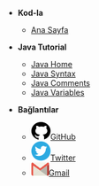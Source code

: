 <!--- Java/_sidebar.md --->

- **Kod-la**

  - [Ana Sayfa](/ "Ana Sayfa")

- **Java Tutorial**

  - [Java Home](Java/01_Home.md "Java Home")
  - [Java Syntax](Java/02_Syntax.md "Java Syntax")
  - [Java Comments](Java/03_Comments.md "Java Comments")
  - [Java Variables](Java/04_Variables.md "Java Variables")

<!---
  - [Java Data Types](Java/05_DataTypes.md "Java Data Types")
  - [Java Type Casting](Java/06_TypeCasting.md "Java Type Casting")
  - [Java Operators](Java/07_Operators.md "Java Operators")
  - [Java Strings](Java/08_Strings.md "Java Strings")
  - [Java Math](Java/09_Math.md "Java Math")
  - [Java Booleans](Java/10_Booleans.md "Java Booleans")
  - [Java If/Else](Java/11_IfElse.md "Java If/Else")
  - [Java Switch](Java/12_Switch.md "Java Switch")
  - [Java While Loop](Java/13_WhileLoop.md "Java While Loop")
  - [Java For Loop](Java/14_ForLoop.md "Java For Loop")
  - [Java Break/Continue](Java/15_BreakContinue.md "Java Break/Continue")
  - [Java Arrays](Java/16_Arrays.md "Java Arrays")

- **Java Methods**

  - [Java Methods](Java/17_Methods.md "Java Methods")
  - [Java Method Parameters](Java/18_MethodParameters.md "Java Method Parameters")
  - [Java Method Overloading](Java/19_MethodOverloading.md "Java Method Overloading")
  - [Java Scope](Java/20_Scope.md "Java Scope")
  - [Java Recursion](Java/21_Recursion.md "Java Recursion")

- **Java Classes**

  - [Java OOP](Java/22_OOP.md "Java OOP")
  - [Java Classes/Objects](Java/23_ClassesObjects.md "Java  Classes/Objects")
  - [Java Class Attributes](Java/24_ClassAttributes.md "Java Class Attributes")
  - [Java Class Methods](Java/24_ClassMethods.md "Java Class Methods")
  - [Java Constructors](Java/25_Constructors.md "Java Constructors")
  - [Java Modifiers](Java/26_Modifiers.md "Java Modifiers")
  - [Java Encapsulation](Java/27_Encapsulation.md "Java Encapsulation")
  - [Java Packages](Java/28_Packages.md "Java Packages")
  - [Java Inheritance](Java/29_Inheritance.md "Java Inheritance")
  - [Java Polymorphism](Java/30_Polymorphism.md "Java Polymorphism")
  - [Java Inner Classes](Java/31_InnerClasses.md "Java Inner Classes")
  - [Java Abstraction](Java/32_Abstraction.md "Java Abstraction")
  - [Java Interface](Java/33_Interface.md "Java Interface")
  - [Java Enums](Java/34_Enums.md "Java Enums")
  - [Java User Input](Java/35_UserInput.md "Java User Input")
  - [Java Date/Time](Java/36_DateTime.md "Java Date/Time")
  - [Java ArrayList](Java/37_ArrayList.md "Java ArrayList")
  - [Java LinkedList](Java/38_LinkedList.md "Java LinkedList")
  - [Java HashMap](Java/39_HashMap.md "Java HashMap")
  - [Java HashSet](Java/40_HashSet.md "Java HashSet")
  - [Java Iterator](Java/41_Iterator.md "Java Iterator")
  - [Java Wrapper Classes](Java/42_WrapperClasses.md "Java Wrapper Classes")
  - [Java Exceptions](Java/43_Exceptions.md "Java Exceptions")
  - [Java RegEx](Java/44_RegEx.md "Java RegEx")
  - [Java Threads](Java/45_Threads.md "Java Threads")
  - [Java Lambda](Java/46_Lambda.md "Java Lambda")

- **Java File Handling**

  - [Java Files](Java/47_Files.md "Java Files")
  - [Java Create/Write Files](Java/48_CreateWriteFiles.md "Java Create/Write Files")
  - [Java Read Files](Java/49_ReadFiles.md "Java Read Files")
  - [Java Delete Files](Java/50_DeleteFiles.md "Java Delete Files")

- **Java How To**

  - [Java Add Two Numbers](Java/51_AddTwoNumbers.md "Java Add Two Numbers")

- **Java Reference**

  - [Java Keywords](Java/52_Keywords.md "Java Keywords")
  - [Java String Methods](Java/53_StringMethods.md "Java String Methods")
  - [Java Math Methods](Java/54_MathMethods.md "Java Math Methods")
--->

- **Bağlantılar**

  - [![GitHub](../_media/github.svg)GitHub](https://github.com/wynioux)
  - [![Twitter](../_media/twitter.svg)Twitter](https://twitter.com/wynioux)
  - [![Gmail](../_media/gmail.svg)Gmail](mailto:wynioux@gmail.com)
